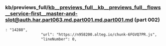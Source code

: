 ### kb/previews_full/kb__previews_full__kb__previews_full__flows__service-first__master-and-slot@auth.har.part063.md.part001.md.part001.md (part 002)

```md
: "14288",
                "url": "https://n958200.alteg.io/chunk-6FGVQ7PR.js",
                "lineNumber": 0,
              
```

```
